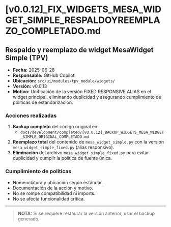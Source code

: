 # [v0.0.12]_FIX_WIDGETS_MESA_WIDGET_SIMPLE_RESPALDOYREEMPLAZO_COMPLETADO.md

## Respaldo y reemplazo de widget MesaWidget Simple (TPV)

- **Fecha:** 2025-06-28
- **Responsable:** GitHub Copilot
- **Ubicación:** `src/ui/modules/tpv_module/widgets/`
- **Versión:** v0.0.13
- **Motivo:** Unificación de la versión FIXED RESPONSIVE ALIAS en el widget principal, eliminando duplicidad y asegurando cumplimiento de políticas de estandarización.

### Acciones realizadas
1. **Backup completo** del código original en:
   - `docs/development/completed/[v0.0.12]_BACKUP_WIDGETS_MESA_WIDGET_SIMPLE_ORIGINAL_COMPLETADO.md`
2. **Reemplazo total** del contenido de `mesa_widget_simple.py` con la versión `mesa_widget_simple_fixed.py` (alias responsivo).
3. **Eliminación** del archivo `mesa_widget_simple_fixed.py` para evitar duplicidad y cumplir la política de fuente única.

### Cumplimiento de políticas
- Nomenclatura y ubicación según estándar.
- Documentación de la acción y motivo.
- No se rompe compatibilidad ni imports.
- No se afecta funcionalidad crítica.

---

> **NOTA:** Si se requiere restaurar la versión anterior, usar el backup generado.
